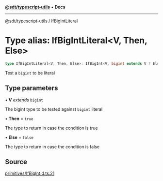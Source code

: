 [**@sdt/typescript-utils**](../README.md) • **Docs**

***

[@sdt/typescript-utils](../globals.md) / IfBigIntLiteral

# Type alias: IfBigIntLiteral\<V, Then, Else\>

```ts
type IfBigIntLiteral<V, Then, Else>: IfBigInt<V, bigint extends V ? Else : Then, Else>;
```

Test a `bigint` to be literal

## Type parameters

• **V** *extends* `bigint`

The bigint type to be tested against `bigint` literal

• **Then** = `true`

The type to return in case the condition is true

• **Else** = `false`

The type to return in case the condition is false

## Source

[primitives/IfBigInt.d.ts:21](https://github.com/sylvaindethier/typescript-utils/blob/254cb70e64a181b28a83233c8f5f88b54fc4d037/types/primitives/IfBigInt.d.ts#L21)

